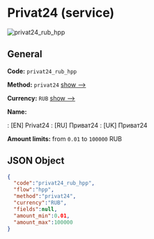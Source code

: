 
# Privat24 (service) 
![privat24_rub_hpp](https://static.openfintech.io/payment_methods/privat24_rub_hpp/logo.svg?w=400&c=v0.59.26#w200)  

## General 
 
**Code:** `privat24_rub_hpp` 
 
**Method:** `privat24` 
 [show -->](/payment-methods/privat24/) 
 
**Currency:** `RUB` [show -->](/currencies/RUB/) 
 
**Name:** 
 
:	[EN] Privat24 
:	[RU] Приват24 
:	[UK] Приват24 
 
**Amount limits:** from `0.01` to `100000` RUB 

## JSON Object 

```json
{
  "code":"privat24_rub_hpp",
  "flow":"hpp",
  "method":"privat24",
  "currency":"RUB",
  "fields":null,
  "amount_min":0.01,
  "amount_max":100000
}
```  
